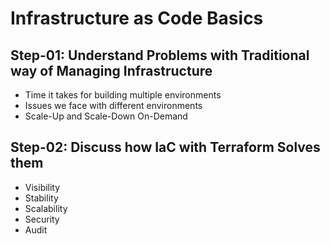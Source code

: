 # Infrastructure as Code Basics

## Step-01: Understand Problems with Traditional way of Managing Infrastructure
- Time it takes for building multiple environments
- Issues we face with different environments
- Scale-Up and Scale-Down On-Demand

## Step-02: Discuss how IaC with Terraform Solves them
- Visibility
- Stability
- Scalability
- Security
- Audit